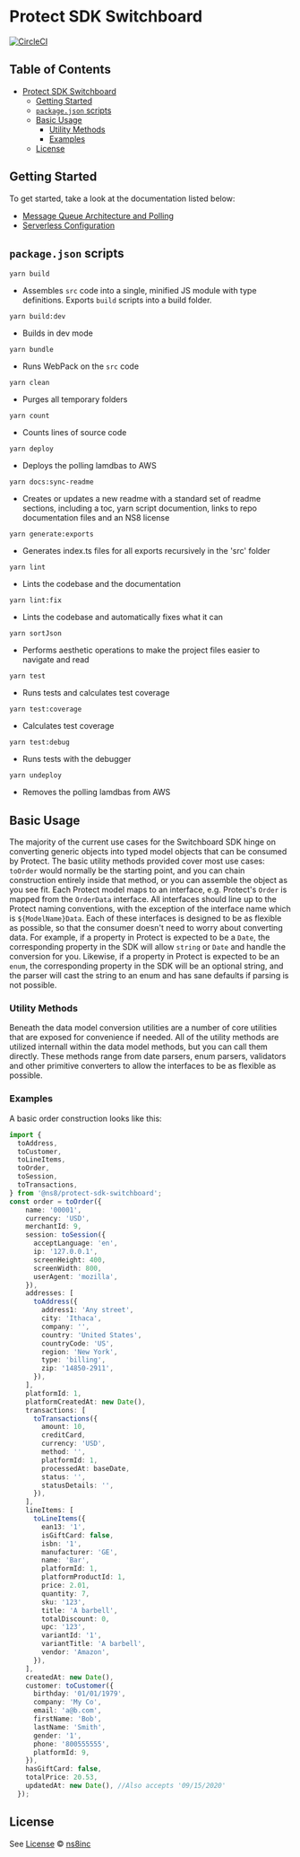 # Protect SDK Switchboard

[![CircleCI](https://circleci.com/gh/ns8inc/protect-sdk-switchboard.svg?style=svg&circle-token=0d7a67144dc51908cf0aa3ca1a025a23d64c8bef)](https://app.circleci.com/pipelines/github/ns8inc/protect-sdk-switchboard)

## Table of Contents

- [Protect SDK Switchboard](#protect-sdk-switchboard)
  - [Getting Started](#getting-started)
  - [`package.json` scripts](#packagejson-scripts)
  - [Basic Usage](#basic-usage)
    - [Utility Methods](#utility-methods)
    - [Examples](#examples)
  - [License](#license)

## Getting Started

To get started, take a look at the documentation listed below:

- [Message Queue Architecture and Polling](docs\polling.md)
- [Serverless Configuration](docs\serverless.md)

## `package.json` scripts

`yarn build`

- Assembles `src` code into a single, minified JS module with type definitions. Exports `build` scripts into a build folder.

`yarn build:dev`

- Builds in dev mode

`yarn bundle`

- Runs WebPack on the `src` code

`yarn clean`

- Purges all temporary folders

`yarn count`

- Counts lines of source code

`yarn deploy`

- Deploys the polling lamdbas to AWS

`yarn docs:sync-readme`

- Creates or updates a new readme with a standard set of readme sections, including a toc, yarn script documention, links to repo documentation files and an NS8 license

`yarn generate:exports`

- Generates index.ts files for all exports recursively in the 'src' folder

`yarn lint`

- Lints the codebase and the documentation

`yarn lint:fix`

- Lints the codebase and automatically fixes what it can

`yarn sortJson`

- Performs aesthetic operations to make the project files easier to navigate and read

`yarn test`

- Runs tests and calculates test coverage

`yarn test:coverage`

- Calculates test coverage

`yarn test:debug`

- Runs tests with the debugger

`yarn undeploy`

- Removes the polling lamdbas from AWS

## Basic Usage

The majority of the current use cases for the Switchboard SDK hinge on converting generic objects into typed model objects that can be consumed by Protect.
The basic utility methods provided cover most use cases: `toOrder` would normally be the starting point, and you can chain construction entirely inside that method,
or you can assemble the object as you see fit. Each Protect model maps to an interface, e.g. Protect's `Order` is mapped from the `OrderData` interface.
All interfaces should line up to the Protect naming conventions, with the exception of the interface name which is `${ModelName}Data`.
Each of these interfaces is designed to be as flexible as possible, so that the consumer doesn't need to worry about converting data. For example,
if a property in Protect is expected to be a `Date`, the corresponding property in the SDK will allow `string` or `Date` and handle the conversion for you.
Likewise, if a property in Protect is expected to be an `enum`, the corresponding property in the SDK will be an optional string, and the parser will
cast the string to an enum and has sane defaults if parsing is not possible.

### Utility Methods

Beneath the data model conversion utilities are a number of core utilities that are exposed for convenience if needed. All of the utility methods are
utilized internall within the data model methods, but you can call them directly. These methods range from date parsers, enum parsers, validators and
other primitive converters to allow the interfaces to be as flexible as possible.

### Examples

A basic order construction looks like this:
```ts
import {
  toAddress,
  toCustomer,
  toLineItems,
  toOrder,
  toSession,
  toTransactions,
} from '@ns8/protect-sdk-switchboard';
const order = toOrder({
    name: '00001',
    currency: 'USD',
    merchantId: 9,
    session: toSession({
      acceptLanguage: 'en',
      ip: '127.0.0.1',
      screenHeight: 400,
      screenWidth: 800,
      userAgent: 'mozilla',
    }),
    addresses: [
      toAddress({
        address1: 'Any street',
        city: 'Ithaca',
        company: '',
        country: 'United States',
        countryCode: 'US',
        region: 'New York',
        type: 'billing',
        zip: '14850-2911',
      }),
    ],
    platformId: 1,
    platformCreatedAt: new Date(),
    transactions: [
      toTransactions({
        amount: 10,
        creditCard,
        currency: 'USD',
        method: '',
        platformId: 1,
        processedAt: baseDate,
        status: '',
        statusDetails: '',
      }),
    ],
    lineItems: [
      toLineItems({
        ean13: '1',
        isGiftCard: false,
        isbn: '1',
        manufacturer: 'GE',
        name: 'Bar',
        platformId: 1,
        platformProductId: 1,
        price: 2.01,
        quantity: 7,
        sku: '123',
        title: 'A barbell',
        totalDiscount: 0,
        upc: '123',
        variantId: '1',
        variantTitle: 'A barbell',
        vendor: 'Amazon',
      }),
    ],
    createdAt: new Date(),
    customer: toCustomer({
      birthday: '01/01/1979',
      company: 'My Co',
      email: 'a@b.com',
      firstName: 'Bob',
      lastName: 'Smith',
      gender: '1',
      phone: '800555555',
      platformId: 9,
    }),
    hasGiftCard: false,
    totalPrice: 20.53,
    updatedAt: new Date(), //Also accepts '09/15/2020'
  });
```

## License

See [License](./LICENSE)
 © [ns8inc](https://ns8.com)
